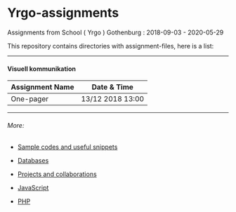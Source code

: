 # Yrgo-assignments
Assignments from School ( Yrgo ) Gothenburg : 2018-09-03 - 2020-05-29

This repository contains directories with assignment-files, here is a list:

---

#### Visuell kommunikation

|Assignment Name|Date & Time|
|-|-|
|One-pager|13/12 2018 13:00|

---

###### More:

* [Sample codes and useful snippets](https://github.com/freddan88/Yrgo-assignments/tree/master/00_Sample%20Codes)

* [Databases](https://github.com/freddan88/Yrgo-assignments/tree/master/01_Databases)

* [Projects and collaborations](https://github.com/freddan88/Yrgo-assignments/tree/master/05_Projects)

* [JavaScript](https://github.com/freddan88/Yrgo-assignments/tree/master/04_JavaScript)

* [PHP](https://github.com/freddan88/Yrgo-assignments/tree/master/03_PHP)
